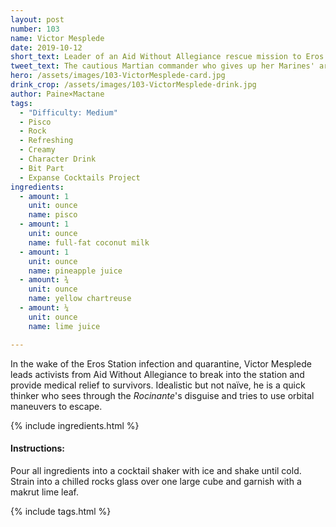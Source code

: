 ```yaml
---
layout: post
number: 103
name: Victor Mesplede
date: 2019-10-12
short_text: Leader of an Aid Without Allegiance rescue mission to Eros Station.
tweet_text: The cautious Martian commander who gives up her Marines' armor for diplomacy's sake, and remains the most skeptical of Ashford's self-destructive plans even as she enforces them.
hero: /assets/images/103-VictorMesplede-card.jpg
drink_crop: /assets/images/103-VictorMesplede-drink.jpg
author: Paine×Mactane
tags:
  - "Difficulty: Medium"
  - Pisco
  - Rock
  - Refreshing
  - Creamy
  - Character Drink
  - Bit Part
  - Expanse Cocktails Project
ingredients:
  - amount: 1
    unit: ounce
    name: pisco
  - amount: 1
    unit: ounce
    name: full-fat coconut milk
  - amount: 1
    unit: ounce
    name: pineapple juice
  - amount: ¾
    unit: ounce
    name: yellow chartreuse
  - amount: ¼
    unit: ounce
    name: lime juice

---
```


In the wake of the Eros Station infection and quarantine, Victor Mesplede leads activists from Aid Without Allegiance to break into the station and provide medical relief to survivors. Idealistic but not naïve, he is a quick thinker who sees through the _Rocinante_'s disguise and tries to use orbital maneuvers to escape.

{% include ingredients.html %}

#### Instructions:

Pour all ingredients into a cocktail shaker with ice and shake until cold. Strain into a chilled rocks glass over one large cube and garnish with a makrut lime leaf.

{% include tags.html %}
